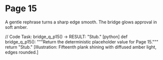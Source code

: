 # Page 15

A gentle rephrase turns a sharp edge smooth.
The bridge glows approval in soft amber.

// Code Task: bridge_q_p15() → RESULT: "Stub."
[python]
def bridge_q_p15():
    """Return the deterministic placeholder value for Page 15."""
    return "Stub."
[Illustration: Fifteenth plank shining with diffused amber light, edges rounded.]
